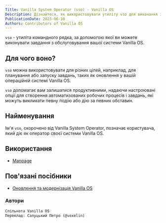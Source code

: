 ```yaml
---
Title: Vanilla System Operator (vso) - Vanilla OS
Description: Дізнайтеся, як використовувати утиліту vso для виконання завдань з обслуговування у Vanilla OS.
PublicationDate: 2023-06-10
Authors: Contributors of Vanilla OS
---
```


`vso` - утиліта командного рядка, за допомогою якої ви можете виконувати завдання з обслуговування вашої системи Vanilla OS.

## Для чого воно?

`vso` можна використовувати для різних цілей, наприклад, для планування або запуску завдань, таких як оновлення у вашій операційній системі Vanilla OS.

`vso` допомагає вам залишатися продуктивними, надаючи настроювані опції для створення автоматизованих робочих процесів і завдань, які можуть викликати певну подію або дію за певних обставин.

## Найменування

Ім'я `vso`, скорочено від Vanilla System Operator, позначає користувача, який діє як оператор своєї системи Vanilla OS.

## Використання

- [Manpage](vso-manpage)

## Пов'язані посібники

- [Оновлення та модернізація Vanilla OS](https://handbook.vanillaos.org/2022/12/10/updates.html)

### Автори

```md
Спільнота Vanilla OS
Переклад: Сапуцький Петро (@voxelin)
```
